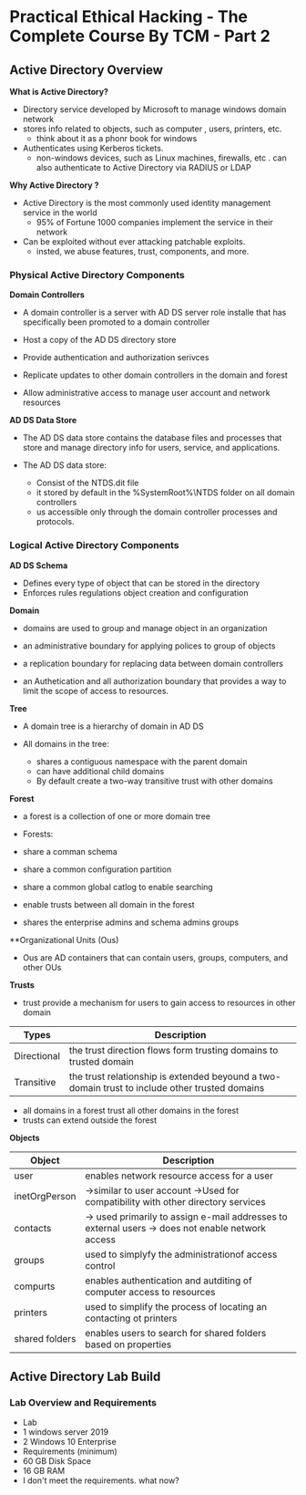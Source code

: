 # Practical Ethical Hacking - The Complete Course By TCM - Part 2

## Active Directory Overview

**What is Active Directory?**

* Directory service developed by Microsoft to manage windows domain network
* stores info related to objects, such as computer , users, printers, etc.
  * think about it as a phonr book for windows
* Authenticates using Kerberos tickets.
  * non-windows devices, such as Linux machines, firewalls, etc . can also authenticate to Active Directory via RADIUS or LDAP
  
**Why Active Directory ?**

* Active Directory is the most commonly used identity management service in the world
  * 95% of Fortune 1000 companies implement the service in their network
* Can be exploited without ever attacking patchable exploits.
  * insted, we abuse features, trust, components, and more.


### Physical Active Directory Components

**Domain Controllers**

* A domain controller is a server with AD DS server role installe that has specifically been promoted to a domain controller

* Host a copy of the AD DS directory store
* Provide authentication and authorization serivces
* Replicate updates to other domain controllers in the domain and forest
* Allow administrative access to manage user account and network resources

**AD DS Data Store**

* The AD DS data store contains the database files and processes that store and manage directory info for users, service, and applications.

* The AD DS data store:
  * Consist of the NTDS.dit file
  * it stored by default in the %SystemRoot%\NTDS folder on all domain controllers
  * us accessible only through the domain controller processes and protocols.


### Logical Active Directory Components

**AD DS Schema**

* Defines every type of object that can be stored in the directory 
* Enforces rules regulations object creation and configuration


**Domain**

* domains are used to group and manage object in an organization 

* an administrative boundary for applying polices to group of objects
* a replication boundary for replacing data between domain controllers
* an Authetication and all authorization boundary that provides a way to limit the scope of access to resources.


**Tree**

* A domain tree is a hierarchy of domain in AD DS

* All domains in the tree:
  * shares a contiguous namespace with the parent domain
  * can have additional child domains
  * By default create a two-way transitive trust with other domains


**Forest**

* a forest is a collection of one or more domain tree

* Forests:
 * share a comman schema
 * share a common configuration partition
 * share a common global catlog to enable searching 
 * enable trusts between all domain in the forest
 * shares the enterprise admins and schema admins groups
 
**Organizational Units (Ous)

* Ous are AD containers that can contain users, groups, computers, and other OUs


**Trusts**

* trust provide a mechanism for users to gain access to resources in other domain

Types | Description 
------|------------
Directional |  the trust direction flows form trusting domains to trusted domain
Transitive | the trust relationship is extended beyound a two-domain trust to include other trusted domains

* all domains in a forest trust all other domains in the forest 
* trusts can extend outside the forest 

**Objects**

Object  | Description
--------|------------
user | enables network resource access for a user
inetOrgPerson | ->similar to user account ->Used for compatibility with other directory services
contacts | -> used primarily to assign e-mail addresses to external users -> does not enable network access
groups | used to simplyfy the administrationof access control 
compurts | enables authentication and autditing of computer access to resources
printers | used to simplify the process of locating an contacting ot printers
shared folders | enables users to search for shared folders based on properties


## Active Directory Lab Build

### Lab Overview and Requirements

* Lab 
 * 1 windows server 2019
 * 2 Windows 10 Enterprise
* Requirements (minimum)
 * 60 GB Disk Space
 * 16 GB RAM
* I don't meet the requirements. what now?






